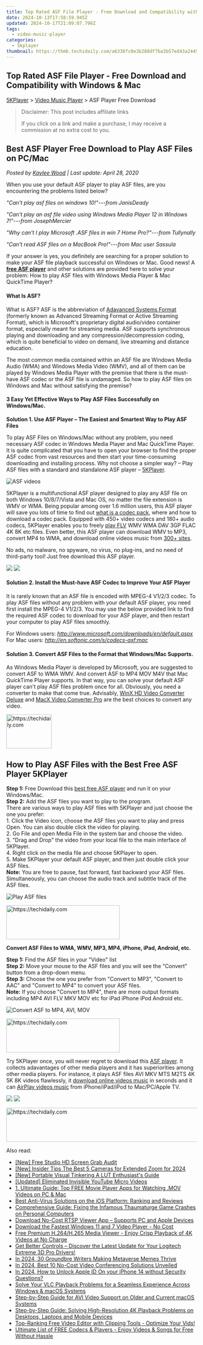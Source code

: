 ```yaml
---
title: Top Rated ASF File Player - Free Download and Compatibility with Windows & Mac
date: 2024-10-13T17:58:59.945Z
updated: 2024-10-17T21:09:07.796Z
tags:
  - video-music-player
categories:
  - 5kplayer
thumbnail: https://thmb.techidaily.com/a6338fc0e3b288df7ba3b57ed43a2445bbfc6da67eb325f40bd9aa4e2098999e.jpg
---
```


## Top Rated ASF File Player - Free Download and Compatibility with Windows & Mac

[5KPlayer](https://tools.techidaily.com/5kplayer/products/) \> [Video Music Player](https://tools.techidaily.com/5kplayer/video-music-player/) \> ASF Player Free Download

>  Disclaimer: This post includes affiliate links
>
>  If you click on a link and make a purchase, I may receive a commission at no extra cost to you.
>

## Best ASF Player Free Download to Play ASF Files on PC/Mac

 _Posted by [Kaylee Wood](https://www.quora.com/profile/Amanda-Hu-21) | Last update: April 28, 2020_

When you use your default ASF player to play ASF files, are you encountering the problems listed below? 

  
_"Can't play asf files on windows 10!"---from JanisDeady_ 

_"Can't play an asf file video using Windows Media Player 12 in Windows 7!"---from JosephMercier_ 

_"Why can't I play Microsoft .ASF files in win 7 Home Pro?"---from Tullynally_

_"Can't read ASF files on a MacBook Pro!"---from Mac user Sassula_ 

  
If your answer is yes, you definitely are searching for a proper solution to make your ASF file playback successful on Windows or Mac. Good news! A **[free ASF player](https://tools.techidaily.com/5kplayer/products/)** and other solutions are provided here to solve your problem: How to play ASF files with Windows Media Player & Mac QuickTime Player?

#### **What Is ASF?**

What is ASF? ASF is the abbreviation of [Adavanced Systems Format](https://en.wikipedia.org/wiki/Advanced%5FSystems%5FFormat) (formerly known as Advanced Streaming Format or Active Streaming Format), which is Microsoft's proprietary digital audio/video container format, especially meant for streaming media. ASF supports synchronous playing and downloading and any compression/decompression coding, which is quite beneficial to video on demand, live streaming and distance education. 

The most common media contained within an ASF file are Windows Media Audio (WMA) and Windows Media Video (WMV), and all of them can be played by Windows Media Player with the premise that there is the must-have ASF codec or the ASF file is undamaged. So how to play ASF files on Windows and Mac without satisfying the premise?

#### **3 Easy Yet Effective Ways to Play ASF Files Successfully on Windows/Mac.**

**Solution 1\. Use ASF Player – The Easiest and Smartest Way to Play ASF Files**

To play ASF Files on Windows/Mac without any problem, you need necessary ASF codec in Windows Media Player and Mac QuickTime Player. It is quite complicated that you have to open your browser to find the proper ASF codec from vast resources and then start your time-consuming downloading and installing process. Why not choose a simpler way? – Play ASF files with a standard and standalone ASF player – [5KPlayer](https://tools.techidaily.com/5kplayer/products/). 

![ASF videos](https://www.5kplayer.com/video-music-player/img/asf-player-02.jpg) 

5KPlayer is a multifunctional ASF player designed to play any ASF file on both Windows 10/8/7/Vista and Mac OS, no matter the file extension is WMV or WMA. Being popular among over 1.6 million users, this ASF player will save you lots of time to find out [what is a codec pack](https://tools.techidaily.com/5kplayer/video-music-player/), where and how to download a codec pack. Equipped with 450+ video codecs and 180+ audio codecs, 5KPlayer enables you to freely [play FLV](https://tools.techidaily.com/5kplayer/video-music-player/) WMV WMA DAV 3GP FLAC 4K 8K etc files. Even better, this ASF player can download WMV to MP3, convert MP4 to WMA, and download online videos music from [300+ sites](https://tools.techidaily.com/5kplayer/youtube-download/).

No ads, no malware, no spyware, no virus, no plug-ins, and no need of third-party tool! Just free download this ASF player.

[![](https://www.5kplayer.com/video-music-player/../button/freedownwhitewin.png)](https://tools.techidaily.com/5kplayer/products/) [![](https://www.5kplayer.com/video-music-player/../button/freedownbackmac.png)](https://tools.techidaily.com/5kplayer/products/) 

#### **Solution 2\. Install the Must-have ASF Codec to Improve Your ASF Player**

It is rarely known that an ASF file is encoded with MPEG-4 V1/2/3 codec. To play ASF files without any problem with your default ASF player, you need first install the MPEG-4 V1/2/3\. You may use the below provided link to find the required ASF codec to download for your ASF player, and then restart your computer to play ASF files smoothly.

For Windows users: _http://www.microsoft.com/downloads/en/default.aspx_  
 For Mac users: _http://en.softonic.com/s/codecs-asf:mac_

#### **Solution 3\. Convert ASF Files to the Format that Windows/Mac Supports.**

As Windows Media Player is developed by Microsoft, you are suggested to convert ASF to WMA WMV. And convert ASF to MP4 MOV M4V that Mac QuickTime Player supports. In that way, you can solve your default ASF player can't play ASF files problem once for all. Obviously, you need a converter to make that come true. Advisably, [WinX HD Video Converter Deluxe](https://tools.techidaily.com/5kplayer/products/) and [MacX Video Converter Pro](https://tools.techidaily.com/5kplayer/products/) are the best choices to convert any video.

<!-- affiliate ads begin -->
<a href="https://aligracehair.sjv.io/c/5597632/2135393/19272" target="_top" id="2135393">
  <img src="//a.impactradius-go.com/display-ad/19272-2135393" border="0" alt="https://techidaily.com" width="120" height="90"/>
</a>
<img height="0" width="0" src="https://aligracehair.sjv.io/i/5597632/2135393/19272" style="position:absolute;visibility:hidden;" border="0" />
<!-- affiliate ads end -->

## How to Play ASF Files with the Best Free ASF Player 5KPlayer

**Step 1:** Free Download this [best free ASF player](https://tools.techidaily.com/5kplayer/products/) and run it on your Windows/Mac.   
**Step 2:** Add the ASF files you want to play to the program.  
 There are various ways to play ASF files with 5KPlayer and just choose the one you prefer:  
 1\. Click the Video icon, choose the ASF files you want to play and press Open. You can also double click the video for playing.  
2\. Go File and open Media File in the system bar and choose the video.  
3\. "Drag and Drop" the video from your local file to the main interface of 5KPlayer.  
4\. Right click on the media file and choose 5KPlayer to open.  
5\. Make 5KPlayer your default ASF player, and then just double click your ASF files.  
**Note:** You are free to pause, fast forward, fast backward your ASF files. Simultaneously, you can choose the audio track and subtitle track of the ASF files.

![Play ASF files](https://www.5kplayer.com/video-music-player/img/5k-badblood-ts-free-download-yxt-051902.jpg) 

<!-- affiliate ads begin -->
<a href="https://aligracehair.sjv.io/c/5597632/1902273/19272" target="_top" id="1902273">
  <img src="//a.impactradius-go.com/display-ad/19272-1902273" border="0" alt="https://techidaily.com" width="300" height="90"/>
</a>
<img height="0" width="0" src="https://aligracehair.sjv.io/i/5597632/1902273/19272" style="position:absolute;visibility:hidden;" border="0" />
<!-- affiliate ads end -->

**Convert ASF Files to WMA, WMV, MP3, MP4, iPhone, iPad, Android, etc.**

**Step 1:** Find the ASF files in your "Video" list  
**Step 2:** Move your mouse to the ASF files and you will see the "Convert" button from a drop-down menu.  
**Step 3:** Choose the one you prefer from "Convert to MP3", "Convert to AAC" and "Convert to MP4" to convert your ASF files.  
**Note:** If you choose "Convert to MP4", there are more output formats including MP4 AVI FLV MKV MOV etc for iPad iPhone iPod Android etc.

![Convert ASF to MP4, AVI, MOV](https://www.5kplayer.com/video-music-player/img/dav-to-mp4-314.jpg) 

<!-- affiliate ads begin -->
<a href="https://laganoo.pxf.io/c/5597632/1484951/16446" target="_top" id="1484951">
  <img src="//a.impactradius-go.com/display-ad/16446-1484951" border="0" alt="https://techidaily.com" width="300" height="90"/>
</a>
<img height="0" width="0" src="https://laganoo.pxf.io/i/5597632/1484951/16446" style="position:absolute;visibility:hidden;" border="0" />
<!-- affiliate ads end -->

Try 5KPlayer once, you will never regret to download this [ASF player](https://tools.techidaily.com/5kplayer/video-music-player/). It collects adavantages of other media players and it has superiorities among other media players. For instance, it plays ASF files AVI MKV MTS M2TS 4K 5K 8K videos flawlessly, it [download online videos music](https://tools.techidaily.com/5kplayer/youtube-download/) in seconds and it can [AirPlay videos music](https://tools.techidaily.com/5kplayer/airplay/) from iPhone/iPad/iPod to Mac/PC/Apple TV.

[![](https://www.5kplayer.com/video-music-player/../button/freedownwhitewin.png)](https://tools.techidaily.com/5kplayer/products/) [![](https://www.5kplayer.com/video-music-player/../button/freedownbackmac.png)](https://tools.techidaily.com/5kplayer/products/)

<!-- affiliate ads begin -->
<a href="https://aligracehair.sjv.io/c/5597632/1884021/19272" target="_top" id="1884021">
  <img src="//a.impactradius-go.com/display-ad/19272-1884021" border="0" alt="https://techidaily.com" width="728" height="90"/>
</a>
<img height="0" width="0" src="https://aligracehair.sjv.io/i/5597632/1884021/19272" style="position:absolute;visibility:hidden;" border="0" />
<!-- affiliate ads end -->

<ins class="adsbygoogle"
     style="display:block"
     data-ad-format="autorelaxed"
     data-ad-client="ca-pub-7571918770474297"
     data-ad-slot="1223367746"></ins>

<ins class="adsbygoogle"
     style="display:block"
     data-ad-client="ca-pub-7571918770474297"
     data-ad-slot="8358498916"
     data-ad-format="auto"
     data-full-width-responsive="true"></ins>

<span class="atpl-alsoreadstyle">Also read:</span>
<div><ul>
<li><a href="https://video-capture.techidaily.com/new-free-studio-hd-screen-grab-audit/"><u>[New] Free Studio HD Screen Grab Audit</u></a></li>
<li><a href="https://article-files.techidaily.com/new-insider-tips-the-best-5-cameras-for-extended-zoom-for-2024/"><u>[New] Insider Tips The Best 5 Cameras for Extended Zoom for 2024</u></a></li>
<li><a href="https://extra-approaches.techidaily.com/new-portable-visual-tinkering-a-lut-enthusiasts-guide/"><u>[New] Portable Visual Tinkering A LUT Enthusiast's Guide</u></a></li>
<li><a href="https://youtube-lab.techidaily.com/ed-eliminated-invisible-youtube-micro-videos/"><u>[Updated] Eliminated Invisible YouTube Micro Videos</u></a></li>
<li><a href="https://video-ai-editor.techidaily.com/1-ultimate-guide-top-free-movie-player-apps-for-watching-mov-videos-on-pc-and-mac/"><u>1. Ultimate Guide: Top FREE Movie Player Apps for Watching .MOV Videos on PC & Mac</u></a></li>
<li><a href="https://buynow-info.techidaily.com/best-anti-virus-solutions-on-the-ios-platform-ranking-and-reviews/"><u>Best Anti-Virus Solutions on the iOS Platform: Ranking and Reviews</u></a></li>
<li><a href="https://win-able.techidaily.com/comprehensive-guide-fixing-the-infamous-thaumaturge-game-crashes-on-personal-computers/"><u>Comprehensive Guide: Fixing the Infamous Thaumaturge Game Crashes on Personal Computers</u></a></li>
<li><a href="https://video-ai-editor.techidaily.com/download-no-cost-rtsp-viewer-app-supports-pc-and-apple-devices/"><u>Download No-Cost RTSP Viewer App – Supports PC and Apple Devices</u></a></li>
<li><a href="https://video-ai-editor.techidaily.com/download-the-fastest-windows-11-and-7-video-player-no-cost/"><u>Download the Fastest Windows 11 and 7 Video Player - No Cost</u></a></li>
<li><a href="https://video-ai-editor.techidaily.com/free-premium-h264h265-media-viewer-enjoy-crisp-playback-of-4k-videos-at-no-charge/"><u>Free Premium H.264/H.265 Media Viewer - Enjoy Crisp Playback of 4K Videos at No Charge</u></a></li>
<li><a href="https://driver-download.techidaily.com/1722964330377-get-better-controls-discover-the-latest-update-for-your-logitech-extreme-3d-pro-drivers/"><u>Get Better Controls – Discover the Latest Update for Your Logitech Extreme 3D Pro Drivers!</u></a></li>
<li><a href="https://extra-tips.techidaily.com/in-2024-30-groundbre-writers-making-metaverse-memes-thrive/"><u>In 2024, 30 Groundbre Writers Making Metaverse Memes Thrive</u></a></li>
<li><a href="https://desktop-recording.techidaily.com/in-2024-best-10-no-cost-video-conferencing-solutions-unveiled/"><u>In 2024, Best 10 No-Cost Video Conferencing Solutions Unveiled</u></a></li>
<li><a href="https://apple-account.techidaily.com/in-2024-how-to-unlock-apple-id-on-your-iphone-14-without-security-questions-by-drfone-ios/"><u>In 2024, How to Unlock Apple ID On your iPhone 14 without Security Questions?</u></a></li>
<li><a href="https://video-ai-editor.techidaily.com/solve-your-vlc-playback-problems-for-a-seamless-experience-across-windows-and-macos-systems/"><u>Solve Your VLC Playback Problems for a Seamless Experience Across Windows & macOS Systems</u></a></li>
<li><a href="https://video-ai-editor.techidaily.com/step-by-step-guide-for-avi-video-support-on-older-and-current-macos-systems/"><u>Step-by-Step Guide for AVI Video Support on Older and Current macOS Systems</u></a></li>
<li><a href="https://video-ai-editor.techidaily.com/step-by-step-guide-solving-high-resolution-4k-playback-problems-on-desktops-laptops-and-mobile-devices/"><u>Step-by-Step Guide: Solving High-Resolution 4K Playback Problems on Desktops, Laptops and Mobile Devices</u></a></li>
<li><a href="https://video-ai-editor.techidaily.com/top-ranking-free-video-editor-with-clipping-tools-optimize-your-vids/"><u>Top-Ranking Free Video Editor with Clipping Tools - Optimize Your Vids!</u></a></li>
<li><a href="https://video-ai-editor.techidaily.com/ultimate-list-of-free-codecs-and-players-enjoy-videos-and-songs-for-free-without-hassle/"><u>Ultimate List of FREE Codecs & Players - Enjoy Videos & Songs for Free Without Hassle</u></a></li>
</ul></div>

